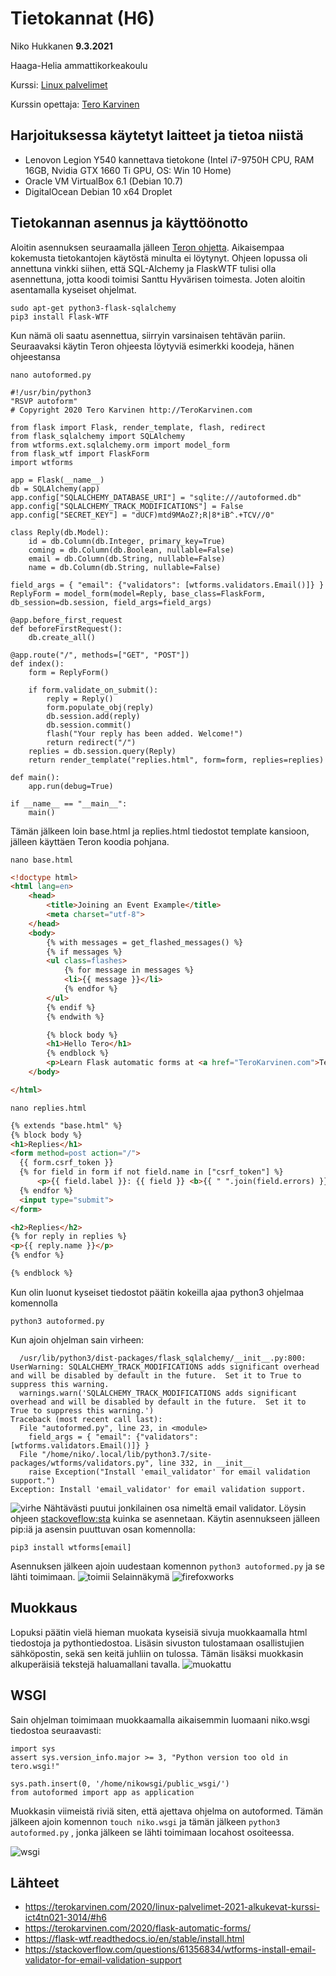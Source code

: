 # Tietokannat (H6)

  

Niko Hukkanen **9.3.2021**

  

Haaga-Helia ammattikorkeakoulu

  

Kurssi: [Linux palvelimet](https://terokarvinen.com/2020/linux-palvelimet-2021-alkukevat-kurssi-ict4tn021-3014/)

  

Kurssin opettaja: [Tero Karvinen](https://terokarvinen.com/contact)

  

## Harjoituksessa käytetyt laitteet ja tietoa niistä

  

- Lenovon Legion Y540 kannettava tietokone (Intel i7-9750H CPU, RAM 16GB, Nvidia GTX 1660 Ti GPU, OS: Win 10 Home)
- Oracle VM VirtualBox 6.1 (Debian 10.7)
- DigitalOcean Debian 10 x64 Droplet

## Tietokannan asennus ja käyttöönotto 
Aloitin asennuksen seuraamalla jälleen [Teron ohjetta](https://terokarvinen.com/2020/flask-automatic-forms/). Aikaisempaa kokemusta tietokantojen käytöstä minulta ei löytynyt.
Ohjeen lopussa oli annettuna vinkki siihen, että SQL-Alchemy ja FlaskWTF tulisi olla asennettuna, jotta koodi toimisi Santtu Hyvärisen toimesta.
Joten aloitin asentamalla kyseiset ohjelmat.

    sudo apt-get python3-flask-sqlalchemy
    pip3 install Flask-WTF
Kun nämä oli saatu asennettua, siirryin varsinaisen tehtävän pariin.
Seuraavaksi käytin Teron ohjeesta löytyviä esimerkki koodeja, hänen ohjeestansa

    nano autoformed.py

```python3
#!/usr/bin/python3
"RSVP autoform"
# Copyright 2020 Tero Karvinen http://TeroKarvinen.com

from flask import Flask, render_template, flash, redirect
from flask_sqlalchemy import SQLAlchemy
from wtforms.ext.sqlalchemy.orm import model_form
from flask_wtf import FlaskForm
import wtforms

app = Flask(__name__)
db = SQLAlchemy(app)
app.config["SQLALCHEMY_DATABASE_URI"] = "sqlite:///autoformed.db"
app.config["SQLALCHEMY_TRACK_MODIFICATIONS"] = False
app.config["SECRET_KEY"] = "dUCF)mtd9MAoZ?;R|8*iB^.+TCV//0"

class Reply(db.Model):
	id = db.Column(db.Integer, primary_key=True)
	coming = db.Column(db.Boolean, nullable=False)
	email = db.Column(db.String, nullable=False)
	name = db.Column(db.String, nullable=False)

field_args = { "email": {"validators": [wtforms.validators.Email()]} }
ReplyForm = model_form(model=Reply, base_class=FlaskForm, db_session=db.session, field_args=field_args)

@app.before_first_request
def beforeFirstRequest():
	db.create_all()

@app.route("/", methods=["GET", "POST"])
def index():
	form = ReplyForm()

	if form.validate_on_submit():
		reply = Reply()
		form.populate_obj(reply)
		db.session.add(reply)
		db.session.commit()
		flash("Your reply has been added. Welcome!")
		return redirect("/")
	replies = db.session.query(Reply)
	return render_template("replies.html", form=form, replies=replies)

def main():
	app.run(debug=True)

if __name__ == "__main__":
	main()

```
Tämän jälkeen loin base.html ja replies.html tiedostot template kansioon, jälleen käyttäen Teron koodia pohjana.

    nano base.html
```html
<!doctype html>
<html lang=en>
	<head>
		<title>Joining an Event Example</title>
		<meta charset="utf-8">
	</head>
	<body>
		{% with messages = get_flashed_messages() %}
		{% if messages %}
		<ul class=flashes>
			{% for message in messages %}
			<li>{{ message }}</li>
			{% endfor %}
		</ul>
		{% endif %}
		{% endwith %}

		{% block body %}
		<h1>Hello Tero</h1>
		{% endblock %}
		<p>Learn Flask automatic forms at <a href="TeroKarvinen.com">TeroKarvinen.com</a>
	</body>

</html>
```

    nano replies.html
  ```html
{% extends "base.html" %}
{% block body %}
<h1>Replies</h1>
<form method=post action="/">
	{{ form.csrf_token }}
	{% for field in form if not field.name in ["csrf_token"] %}
		<p>{{ field.label }}: {{ field }} <b>{{ " ".join(field.errors) }}</b></p>
	{% endfor %}
	<input type="submit">
</form>

<h2>Replies</h2>
{% for reply in replies %}
<p>{{ reply.name }}</p>
{% endfor %}

{% endblock %}
```
Kun olin luonut kyseiset tiedostot päätin kokeilla ajaa python3 ohjelmaa komennolla

    python3 autoformed.py
  Kun ajoin ohjelman sain virheen:  

      /usr/lib/python3/dist-packages/flask_sqlalchemy/__init__.py:800: UserWarning: SQLALCHEMY_TRACK_MODIFICATIONS adds significant overhead and will be disabled by default in the future.  Set it to True to suppress this warning.
      warnings.warn('SQLALCHEMY_TRACK_MODIFICATIONS adds significant overhead and will be disabled by default in the future.  Set it to True to suppress this warning.')
    Traceback (most recent call last):
      File "autoformed.py", line 23, in <module>
        field_args = { "email": {"validators": [wtforms.validators.Email()]} }
      File "/home/niko/.local/lib/python3.7/site-packages/wtforms/validators.py", line 332, in __init__
        raise Exception("Install 'email_validator' for email validation support.")
    Exception: Install 'email_validator' for email validation support.

  
![virhe](https://github.com/nikhuk/linuxpalvelimet/blob/main/assets/h6/virhe.PNG?raw=true)
Nähtävästi puutui jonkilainen osa nimeltä email validator. Löysin ohjeen [stackoveflow:sta](https://stackoverflow.com/questions/61356834/wtforms-install-email-validator-for-email-validation-support) kuinka se asennetaan.
Käytin asennukseen jälleen pip:iä ja asensin puuttuvan osan komennolla:
```
pip3 install wtforms[email]
```
Asennuksen jälkeen ajoin uudestaan komennon `python3 autoformed.py` ja se lähti toimimaan.
![toimii](https://github.com/nikhuk/linuxpalvelimet/blob/main/assets/h6/toimii.PNG?raw=true)
Selainnäkymä
![firefoxworks](https://github.com/nikhuk/linuxpalvelimet/blob/4964e84af17976bc0c488ba9b73b624702916073/assets/h6/toimiifirefox.PNG?raw=true)

## Muokkaus
Lopuksi päätin vielä hieman muokata kyseisiä sivuja muokkaamalla html tiedostoja ja pythontiedostoa.
Lisäsin sivuston tulostamaan osallistujien sähköpostin, sekä sen keitä juhliin on tulossa. Tämän lisäksi muokkasin alkuperäisiä tekstejä haluamallani tavalla.
![muokattu](https://github.com/nikhuk/linuxpalvelimet/blob/main/assets/h6/muokattu.PNG?raw=true)
## WSGI
Sain ohjelman toimimaan muokkaamalla aikaisemmin luomaani niko.wsgi tiedostoa seuraavasti:

    import sys
    assert sys.version_info.major >= 3, "Python version too old in tero.wsgi!"
    
    sys.path.insert(0, '/home/nikowsgi/public_wsgi/')
    from autoformed import app as application
Muokkasin viimeistä riviä siten, että ajettava ohjelma on autoformed. Tämän jälkeen ajoin komennon `touch niko.wsgi` ja tämän jälkeen `python3 autoformed.py` , jonka jälkeen se lähti toimimaan locahost osoiteessa.

![wsgi](https://github.com/nikhuk/linuxpalvelimet/blob/main/assets/h6/wsgi.PNG?raw=true)






## Lähteet

 - https://terokarvinen.com/2020/linux-palvelimet-2021-alkukevat-kurssi-ict4tn021-3014/#h6
 - https://terokarvinen.com/2020/flask-automatic-forms/
 - https://flask-wtf.readthedocs.io/en/stable/install.html
 - https://stackoverflow.com/questions/61356834/wtforms-install-email-validator-for-email-validation-support
